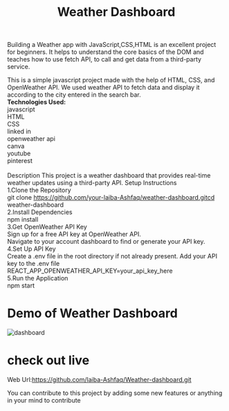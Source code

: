 # <h1 align="center">Weather Dashboard</h1>

<br>

Building a Weather app with JavaScript,CSS,HTML is an excellent project for beginners. It helps to understand the core basics of the DOM and teaches how to use fetch API, to call and get data from a third-party service.<br>

This is a simple javascript project made with the help of HTML, CSS, and OpenWeather API. We used weather API to fetch data and display it according to the city entered in the search bar.<br>
<b>Technologies Used:</b><br>
javascript<br>
HTML<br>
CSS<br>
linked in<br>
openweather api<br>
canva<br>
youtube<br>
pinterest<br>
<br>
Description
This project is a weather dashboard that provides real-time weather updates using a third-party API.
Setup Instructions<br>
1.Clone the Repository<br>
git clone https://github.com/your-laiba-Ashfaq/weather-dashboard.gitcd weather-dashboard<br>
2.Install Dependencies<br>
npm install<br>
3.Get OpenWeather API Key<br>
Sign up for a free API key at OpenWeather API.<br>
Navigate to your account dashboard to find or generate your API key.<br>
4.Set Up API Key<br>
Create a .env file in the root directory if not already present.
Add your API key to the .env file<br>
REACT_APP_OPENWEATHER_API_KEY=your_api_key_here<br>
5.Run the Application<br>
npm start<br>
# Demo of Weather Dashboard

![dashboard](https://github.com/laiba-Ashfaq/Weather-dashboard/assets/174279380/85ef9db3-893e-493a-ac59-c9b08e6c772e)

# check out live 
Web Url:https://github.com/laiba-Ashfaq/Weather-dashboard.git

You can contribute to this project by adding some new features or anything in your mind to contribute <br>
